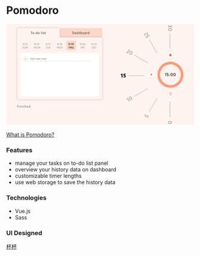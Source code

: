 # Pomodoro
![](./src/screenshot.png)

[What is Pomodoro?](https://en.wikipedia.org/wiki/Pomodoro_Technique)

### Features
* manage your tasks on to-do list panel
* overview your history data on dashboard
* customizable timer lengths
* use web storage to save the history data

### Technologies
* Vue.js
* Sass

### UI Designed
[杯杯](https://challenge.thef2e.com/user/1875?schedule=2512#works-2512)
